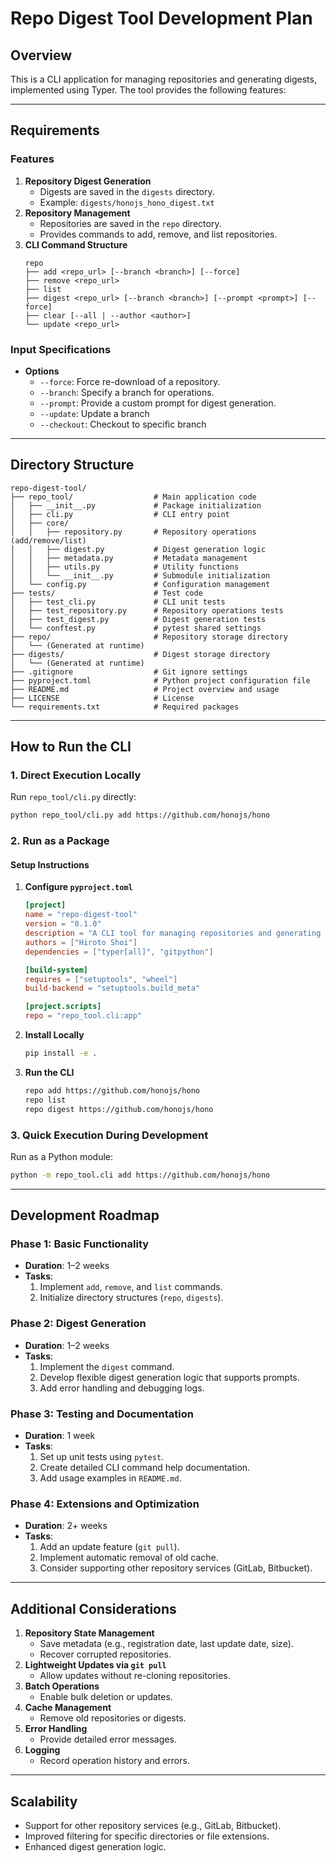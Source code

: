 # Repo Digest Tool Development Plan

## Overview

This is a CLI application for managing repositories and generating digests, implemented using Typer. The tool provides the following features:

---

## Requirements

### Features

1. **Repository Digest Generation**
   - Digests are saved in the `digests` directory.
   - Example: `digests/honojs_hono_digest.txt`
2. **Repository Management**
   - Repositories are saved in the `repo` directory.
   - Provides commands to add, remove, and list repositories.
3. **CLI Command Structure**
   ```
   repo
   ├── add <repo_url> [--branch <branch>] [--force]
   ├── remove <repo_url>
   ├── list
   ├── digest <repo_url> [--branch <branch>] [--prompt <prompt>] [--force]
   ├── clear [--all | --author <author>]
   └── update <repo_url>
   ```

### Input Specifications

- **Options**
  - `--force`: Force re-download of a repository.
  - `--branch`: Specify a branch for operations.
  - `--prompt`: Provide a custom prompt for digest generation.
  - `--update`: Update a branch
  - `--checkout`: Checkout to specific branch

---

## Directory Structure

```
repo-digest-tool/
├── repo_tool/                  # Main application code
│   ├── __init__.py             # Package initialization
│   ├── cli.py                  # CLI entry point
│   ├── core/
│   │   ├── repository.py       # Repository operations (add/remove/list)
│   │   ├── digest.py           # Digest generation logic
│   │   ├── metadata.py         # Metadata management
│   │   ├── utils.py            # Utility functions
│   │   └── __init__.py         # Submodule initialization
│   └── config.py               # Configuration management
├── tests/                      # Test code
│   ├── test_cli.py             # CLI unit tests
│   ├── test_repository.py      # Repository operations tests
│   ├── test_digest.py          # Digest generation tests
│   └── conftest.py             # pytest shared settings
├── repo/                       # Repository storage directory
│   └── (Generated at runtime)
├── digests/                    # Digest storage directory
│   └── (Generated at runtime)
├── .gitignore                  # Git ignore settings
├── pyproject.toml              # Python project configuration file
├── README.md                   # Project overview and usage
├── LICENSE                     # License
└── requirements.txt            # Required packages
```

---

## How to Run the CLI

### 1. Direct Execution Locally

Run `repo_tool/cli.py` directly:

```bash
python repo_tool/cli.py add https://github.com/honojs/hono
```

### 2. Run as a Package

#### Setup Instructions

1. **Configure `pyproject.toml`**

   ```toml
   [project]
   name = "repo-digest-tool"
   version = "0.1.0"
   description = "A CLI tool for managing repositories and generating digests."
   authors = ["Hiroto Shoi"]
   dependencies = ["typer[all]", "gitpython"]

   [build-system]
   requires = ["setuptools", "wheel"]
   build-backend = "setuptools.build_meta"

   [project.scripts]
   repo = "repo_tool.cli:app"
   ```

2. **Install Locally**

   ```bash
   pip install -e .
   ```

3. **Run the CLI**
   ```bash
   repo add https://github.com/honojs/hono
   repo list
   repo digest https://github.com/honojs/hono
   ```

### 3. Quick Execution During Development

Run as a Python module:

```bash
python -m repo_tool.cli add https://github.com/honojs/hono
```

---

## Development Roadmap

### **Phase 1: Basic Functionality**

- **Duration**: 1–2 weeks
- **Tasks**:
  1. Implement `add`, `remove`, and `list` commands.
  2. Initialize directory structures (`repo`, `digests`).

### **Phase 2: Digest Generation**

- **Duration**: 1–2 weeks
- **Tasks**:
  1. Implement the `digest` command.
  2. Develop flexible digest generation logic that supports prompts.
  3. Add error handling and debugging logs.

### **Phase 3: Testing and Documentation**

- **Duration**: 1 week
- **Tasks**:
  1. Set up unit tests using `pytest`.
  2. Create detailed CLI command help documentation.
  3. Add usage examples in `README.md`.

### **Phase 4: Extensions and Optimization**

- **Duration**: 2+ weeks
- **Tasks**:
  1. Add an update feature (`git pull`).
  2. Implement automatic removal of old cache.
  3. Consider supporting other repository services (GitLab, Bitbucket).

---

## Additional Considerations

1. **Repository State Management**
   - Save metadata (e.g., registration date, last update date, size).
   - Recover corrupted repositories.
2. **Lightweight Updates via `git pull`**
   - Allow updates without re-cloning repositories.
3. **Batch Operations**
   - Enable bulk deletion or updates.
4. **Cache Management**
   - Remove old repositories or digests.
5. **Error Handling**
   - Provide detailed error messages.
6. **Logging**
   - Record operation history and errors.

---

## Scalability

- Support for other repository services (e.g., GitLab, Bitbucket).
- Improved filtering for specific directories or file extensions.
- Enhanced digest generation logic.

